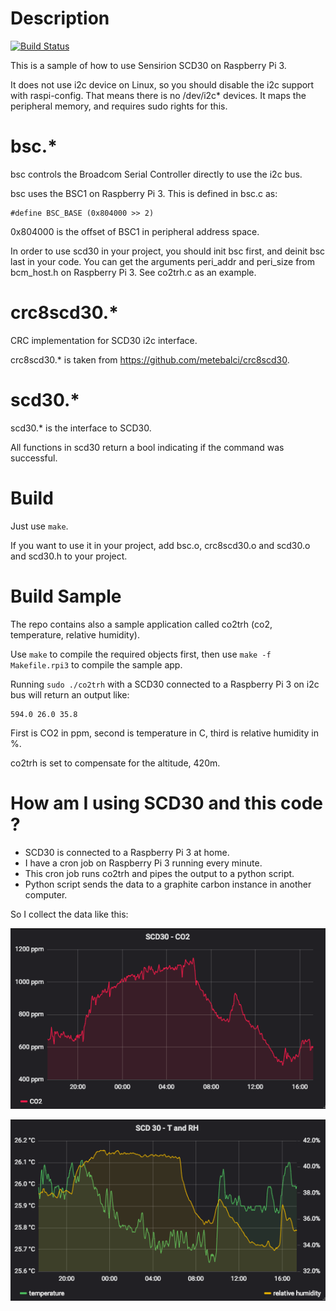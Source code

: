 # Description

[![Build Status](https://travis-ci.org/metebalci/rpi-scd30.svg?branch=master)](https://travis-ci.org/metebalci/rpi-scd30)

This is a sample of how to use Sensirion SCD30 on Raspberry Pi 3.

It does not use i2c device on Linux, so you should disable the i2c support with raspi-config. 
That means there is no /dev/i2c* devices. It maps the peripheral memory, and requires sudo rights for this.

# bsc.*

bsc controls the Broadcom Serial Controller directly to use the i2c bus.

bsc uses the BSC1 on Raspberry Pi 3. This is defined in bsc.c as:

```
#define BSC_BASE (0x804000 >> 2)
```

0x804000 is the offset of BSC1 in peripheral address space.

In order to use scd30 in your project, you should init bsc first, and deinit bsc last in your code. 
You can get the arguments peri_addr and peri_size from bcm_host.h on Raspberry Pi 3. See co2trh.c as an example.

# crc8scd30.*

CRC implementation for SCD30 i2c interface.

crc8scd30.* is taken from https://github.com/metebalci/crc8scd30. 

# scd30.*

scd30.* is the interface to SCD30.

All functions in scd30 return a bool indicating if the command was successful.

# Build

Just use `make`.

If you want to use it in your project, add bsc.o, crc8scd30.o and scd30.o and scd30.h to your project.

# Build Sample

The repo contains also a sample application called co2trh (co2, temperature, relative humidity).

Use `make` to compile the required objects first, then use `make -f Makefile.rpi3` to compile the sample app.

Running `sudo ./co2trh` with a SCD30 connected to a Raspberry Pi 3 on i2c bus will return an output like:

```
594.0 26.0 35.8
```

First is CO2 in ppm, second is temperature in C, third is relative humidity in %.

co2trh is set to compensate for the altitude, 420m.

# How am I using SCD30 and this code ? 

- SCD30 is connected to a Raspberry Pi 3 at home. 
- I have a cron job on Raspberry Pi 3 running every minute.
- This cron job runs co2trh and pipes the output to a python script.
- Python script sends the data to a graphite carbon instance in another computer.

So I collect the data like this:

![SCD30 CO2 Chart](https://raw.githubusercontent.com/metebalci/rpi-scd30/master/scd30_co2.png)

![SCD30 T-RH Chart](https://raw.githubusercontent.com/metebalci/rpi-scd30/master/scd30_trh.png)
